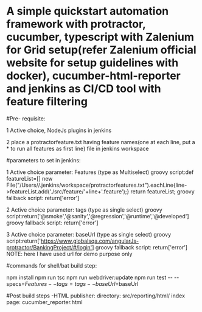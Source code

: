 # A simple quickstart automation framework with protractor, cucumber, typescript with Zalenium for Grid setup(refer Zalenium official website for setup guidelines with docker), cucumber-html-reporter and jenkins as CI/CD tool with feature filtering  

#Pre- requisite:

1 Active choice, NodeJs plugins in jenkins

2 place a protractorfeature.txt having feature names(one at each line, put a * to run all features as first line) file in jenkins workspace

#parameters to set in jenkins:

1 Active choice parameter: Features (type as Multiselect)
groovy script:def featureList=[]
new File("/Users/<username>/.jenkins/workspace/protractorfeatures.txt").eachLine{line->featureList.add('./src/feature/'+line+'.feature');}
return featureList;
groovy fallback script: return['error']

2 Active choice parameter: tags (type as single select) 
groovy script:return['@smoke','@sanity','@regression','@runtime','@developed']
groovy fallback script: return['error']

3 Active choice parameter: baseUrl (type as single select)
groovy script:return['https://www.globalsqa.com/angularJs-protractor/BankingProject/#/login']
groovy fallback script: return['error'] 
NOTE: here I have used url for demo purpose only


#commands for shell/bat build step:

npm install
npm run tsc
npm run webdriver:update
npm run test -- --specs=$Features --tags=tags --baseUrl=$baseUrl


#Post build steps
-HTML publisher:
  directory: src/reporting/html/
  index page: cucumber_reporter.html
